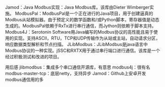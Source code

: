Jamod：Java Modbus实现：Java Modbus库。该库由Dieter Wimberger实施。
ModbusPal：ModbusPal是一个正在进行的Java项目，用于创建逼真的Modbus从站模拟器。由于预定义的数学函数和/或Python脚本，寄存器值是动态生成的。ModbusPal依赖于RxTx进行串行通信，而Jython则依赖于脚本支持。
Modbus4J：Serotonin Software用Java编写的Modbus协议的高性能且易于使用的实现。支持ASCII，RTU，TCP和UDP传输作为从站或主站，自动请求分区，响应数据类型解析和节点扫描。
JLibModbus：JLibModbus是java语言中Modbus协议的一种实现。jSSC和RXTX用于通过串行端口进行通信。该库是一个经过积极测试和改进的项目。

用后感
jlibmodbus：集成多个串口通信开源库，有意思
modbus4j：很有名
modbus-master-tcp：底层netty，支持异步
Jamod：Github上安卓开发modbus通信用的多



